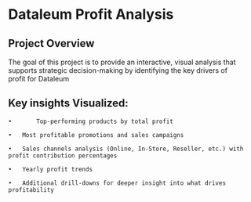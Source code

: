 # Dataleum Profit Analysis 
## Project Overview
The goal of this project is to provide an interactive, visual analysis that supports strategic decision-making by identifying the key drivers of profit for Dataleum
## Key insights Visualized:
	•       Top-performing products by total profit
 
	•	Most profitable promotions and sales campaigns
 
	•	Sales channels analysis (Online, In-Store, Reseller, etc.) with profit contribution percentages
 
	•	Yearly profit trends
 
	•	Additional drill-downs for deeper insight into what drives profitability

